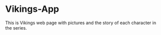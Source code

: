 # Vikings-App
 This is Vikings web page with pictures and the story of each character in the series.
